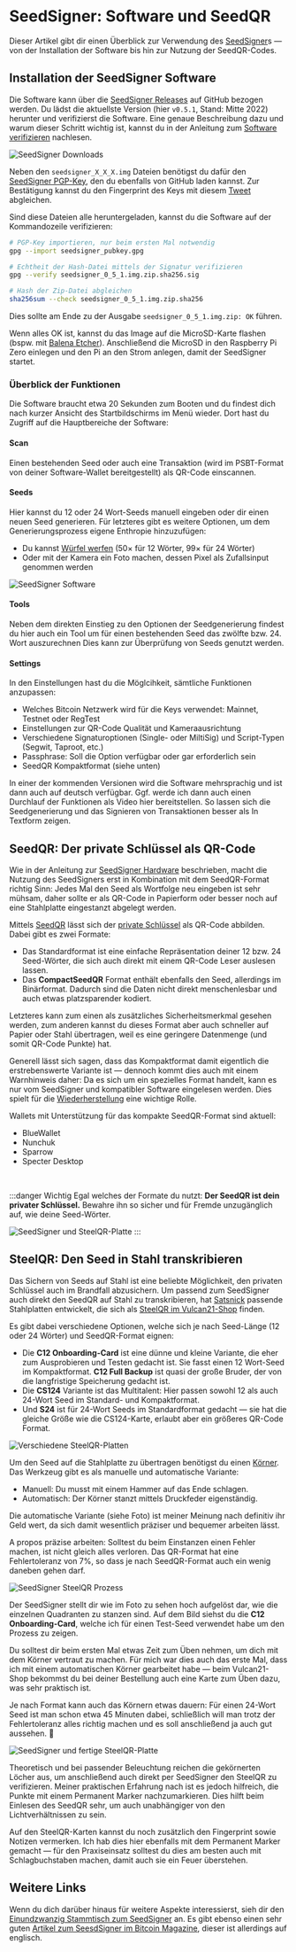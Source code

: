 # SeedSigner: Software und SeedQR

Dieser Artikel gibt dir einen Überblick zur Verwendung des [SeedSigner](../seedsigner-hardware/)s — von der Installation der Software bis hin zur Nutzung der SeedQR-Codes.

## Installation der SeedSigner Software

Die Software kann über die [SeedSigner Releases](https://github.com/SeedSigner/seedsigner/releases/) auf GitHub bezogen werden.
Du lädst die aktuellste Version (hier `v0.5.1`, Stand: Mitte 2022) herunter und verifizierst die Software.
Eine genaue Beschreibung dazu und warum dieser Schritt wichtig ist, kannst du in der Anleitung zum [Software verifizieren](../software-verifizieren/) nachlesen.

![SeedSigner Downloads](./seedsigner-downloads.png)

Neben den `seedsigner_X_X_X.img` Dateien benötigst du dafür den [SeedSigner PGP-Key](https://github.com/SeedSigner/seedsigner/blob/main/seedsigner_pubkey.gpg), den du ebenfalls von GitHub laden kannst.
Zur Bestätigung kannst du den Fingerprint des Keys mit diesem [Tweet](https://twitter.com/SeedSigner/status/1389617642286329856) abgleichen.

Sind diese Dateien alle heruntergeladen, kannst du die Software auf der Kommandozeile verifizieren:

```sh
# PGP-Key importieren, nur beim ersten Mal notwendig
gpg --import seedsigner_pubkey.gpg

# Echtheit der Hash-Datei mittels der Signatur verifizieren
gpg --verify seedsigner_0_5_1.img.zip.sha256.sig

# Hash der Zip-Datei abgleichen
sha256sum --check seedsigner_0_5_1.img.zip.sha256
```

Dies sollte am Ende zu der Ausgabe `seedsigner_0_5_1.img.zip: OK` führen.

Wenn alles OK ist, kannst du das Image auf die MicroSD-Karte flashen (bspw. mit [Balena Etcher](https://www.balena.io/etcher/)).
Anschließend die MicroSD in den Raspberry Pi Zero einlegen und den Pi an den Strom anlegen, damit der SeedSigner startet.

### Überblick der Funktionen

Die Software braucht etwa 20 Sekunden zum Booten und du findest dich nach kurzer Ansicht des Startbildschirms im Menü wieder.
Dort hast du Zugriff auf die Hauptbereiche der Software:

#### Scan

Einen bestehenden Seed oder auch eine Transaktion (wird im PSBT-Format von deiner Software-Wallet bereitgestellt) als QR-Code einscannen.

#### Seeds

Hier kannst du 12 oder 24 Wort-Seeds manuell eingeben oder dir einen neuen Seed generieren.
Für letzteres gibt es weitere Optionen, um dem Generierungsprozess eigene Enthropie hinzuzufügen:

- Du kannst [Würfel werfen](https://github.com/SeedSigner/seedsigner/blob/dev/docs/dice_verification.md) (50× für 12 Wörter, 99× für 24 Wörter)
- Oder mit der Kamera ein Foto machen, dessen Pixel als Zufallsinput genommen werden

![SeedSigner Software](./seedsigner-software-photo.jpg)

#### Tools

Neben dem direkten Einstieg zu den Optionen der Seedgenerierung findest du hier auch ein Tool um für einen bestehenden Seed das zwölfte bzw. 24. Wort auszurechnen
Dies kann zur Überprüfung von Seeds genutzt werden.

#### Settings

In den Einstellungen hast du die Möglcihkeit, sämtliche Funktionen anzupassen:

- Welches Bitcoin Netzwerk wird für die Keys verwendet: Mainnet, Testnet oder RegTest
- Einstellungen zur QR-Code Qualität und Kameraausrichtung
- Verschiedene Signaturoptionen (Single- oder MiltiSig) und Script-Typen (Segwit, Taproot, etc.)
- Passphrase: Soll die Option verfügbar oder gar erforderlich sein
- SeedQR Kompaktformat (siehe unten)

In einer der kommenden Versionen wird die Software mehrsprachig und ist dann auch auf deutsch verfügbar.
Ggf. werde ich dann auch einen Durchlauf der Funktionen als Video hier bereitstellen.
So lassen sich die Seedgenerierung und das Signieren von Transaktionen besser als In Textform zeigen.

## SeedQR: Der private Schlüssel als QR-Code

Wie in der Anleitung zur [SeedSigner Hardware](../seedsigner-hardware/) beschrieben, macht die Nutzung des SeedSigners erst in Kombination mit dem SeedQR-Format richtig Sinn:
Jedes Mal den Seed als Wortfolge neu eingeben ist sehr mühsam, daher sollte er als QR-Code in Papierform oder besser noch auf eine Stahlplatte eingestanzt abgelegt werden.

Mittels [SeedQR](https://github.com/SeedSigner/seedsigner/tree/dev/docs/seed_qr) lässt sich der [private Schlüssel](/glossar/#private-key-und-seed-phrase) als QR-Code abbilden.
Dabei gibt es zwei Formate:

- Das Standardformat ist eine einfache Repräsentation deiner 12 bzw. 24 Seed-Wörter, die sich auch direkt mit einem QR-Code Leser auslesen lassen.
- Das **CompactSeedQR** Format enthält ebenfalls den Seed, allerdings im Binärformat. Dadurch sind die Daten nicht direkt menschenlesbar und auch etwas platzsparender kodiert.

Letzteres kann zum einen als zusätzliches Sicherheitsmerkmal gesehen werden, zum anderen kannst du dieses Format aber auch schneller auf Papier oder Stahl übertragen, weil es eine geringere Datenmenge (und somit QR-Code Punkte) hat.

Generell lässt sich sagen, dass das Kompaktformat damit eigentlich die erstrebenswerte Variante ist —
dennoch kommt dies auch mit einem Warnhinweis daher:
Da es sich um ein spezielles Format handelt, kann es nur vom SeedSigner und kompatibler Software eingelesen werden.
Dies spielt für die [Wiederherstellung](https://github.com/SeedSigner/seedsigner/blob/dev/docs/recovery.md) eine wichtige Rolle.

Wallets mit Unterstützung für das kompakte SeedQR-Format sind aktuell:

- BlueWallet
- Nunchuk
- Sparrow
- Specter Desktop

<br>

:::danger Wichtig
Egal welches der Formate du nutzt:
**Der SeedQR ist dein privater Schlüssel.**
Bewahre ihn so sicher und für Fremde unzugänglich auf, wie deine Seed-Wörter.

![SeedSigner und SteelQR-Platte](./seedsigner-software-seedqr.jpg)
:::

## SteelQR: Den Seed in Stahl transkribieren

Das Sichern von Seeds auf Stahl ist eine beliebte Möglichkeit, den privaten Schlüssel auch im Brandfall abzusichern.
Um passend zum SeedSigner auch direkt den SeedQR auf Stahl zu transkribieren, hat [Satsnick](https://twitter.com/snicktoshi) passende Stahlplatten entwickelt, die sich als [SteelQR im Vulcan21-Shop](https://vulcan21.com/steelqr/) finden.

Es gibt dabei verschiedene Optionen, welche sich je nach Seed-Länge (12 oder 24 Wörter) und SeedQR-Format eignen:

- Die **C12 Onboarding-Card** ist eine dünne und kleine Variante, die eher zum Ausprobieren und Testen gedacht ist. Sie fasst einen 12 Wort-Seed im Kompaktformat. **C12 Full Backup** ist quasi der große Bruder, der von die langfristige Speicherung gedacht ist.
- Die **CS124** Variante ist das Multitalent: Hier passen sowohl 12 als auch 24-Wort Seed im Standard- und Kompaktformat.
- Und **S24** ist für 24-Wort Seeds im Standardformat gedacht ­— sie hat die gleiche Größe wie die CS124-Karte, erlaubt aber ein größeres QR-Code Format.

![Verschiedene SteelQR-Platten](./steelqr-plates.jpg)

Um den Seed auf die Stahlplatte zu übertragen benötigst du einen [Körner](https://amzn.to/3tPcAqq).
Das Werkzeug gibt es als manuelle und automatische Variante:

- Manuell: Du musst mit einem Hammer auf das Ende schlagen.
- Automatisch: Der Körner stanzt mittels Druckfeder eigenständig.

Die automatische Variante (siehe Foto) ist meiner Meinung nach definitiv ihr Geld wert, da sich damit wesentlich präziser und bequemer arbeiten lässt.

A propos präzise arbeiten: Solltest du beim Einstanzen einen Fehler machen, ist nicht gleich alles verloren.
Das QR-Format hat eine Fehlertoleranz von 7%, so dass je nach SeedQR-Format auch ein wenig daneben gehen darf.

![SeedSigner SteelQR Prozess](./seedsigner-steelqr-process.jpg)

Der SeedSigner stellt dir wie im Foto zu sehen hoch aufgelöst dar, wie die einzelnen Quadranten zu stanzen sind.
Auf dem Bild siehst du die **C12 Onboarding-Card**, welche ich für einen Test-Seed verwendet habe um den Prozess zu zeigen.

Du solltest dir beim ersten Mal etwas Zeit zum Üben nehmen, um dich mit dem Körner vertraut zu machen.
Für mich war dies auch das erste Mal, dass ich mit einem automatischen Körner gearbeitet habe —
beim Vulcan21-Shop bekommst du bei deiner Bestellung auch eine Karte zum Üben dazu, was sehr praktisch ist.

Je nach Format kann auch das Körnern etwas dauern: Für einen 24-Wort Seed ist man schon etwa 45 Minuten dabei, schließlich will man trotz der Fehlertoleranz  alles richtig machen und es soll anschließend ja auch gut aussehen. 🤩

![SeedSigner und fertige SteelQR-Platte](./seedsigner-steelqr-done.jpg)

Theoretisch und bei passender Beleuchtung reichen die gekörnerten Löcher aus, um anschließend auch direkt per SeedSigner den SteelQR zu verifizieren.
Meiner praktischen Erfahrung nach ist es jedoch hilfreich, die Punkte mit einem Permanent Marker nachzumarkieren.
Dies hilft beim Einlesen des SeedQR sehr, um auch unabhängiger von den Lichtverhältnissen zu sein.

Auf den SteelQR-Karten kannst du noch zusätzlich den Fingerprint sowie Notizen vermerken.
Ich hab dies hier ebenfalls mit dem Permanent Marker gemacht —
für den Praxiseinsatz solltest du dies am besten auch mit Schlagbuchstaben machen, damit auch sie ein Feuer überstehen.

## Weitere Links

Wenn du dich darüber hinaus für weitere Aspekte interessierst, sieh dir den [Einundzwanzig Stammtisch zum SeedSigner](https://www.youtube.com/watch?v=xMUEBTzTM6U) an.
Es gibt ebenso einen sehr guten [Artikel zum SeesdSigner im Bitcoin Magazine](https://bitcoinmagazine.com/guides/how-to-use-seedsigner-for-secure-bitcoin), dieser ist allerdings auf englisch.
